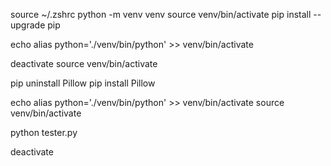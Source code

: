 source ~/.zshrc
python -m venv venv
source venv/bin/activate
pip install --upgrade pip

echo alias python='./venv/bin/python' >> venv/bin/activate

deactivate
source venv/bin/activate

pip uninstall Pillow
pip install Pillow

echo alias python='./venv/bin/python' >> venv/bin/activate
source venv/bin/activate

python tester.py

deactivate


